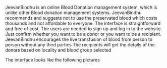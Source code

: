JeevanBindhu is an online Blood Donation management system, which  is unlike other Blood donation management systems. JeevanBindhu recommends and suggests not to use the preservated blood which costs thousands and not affordable to everyone.
The interface is straightforward and free of cost.
The users are needed to sign up and log in to the website.
Just confirm whether you want to be a donor or you want to be a recipient.
JeevanBindhu encourages the live transfusion of blood from person to person without any third parties
The recipients will get the details of the donors based on locality and blood group selected


The interface looks like the following pictures
